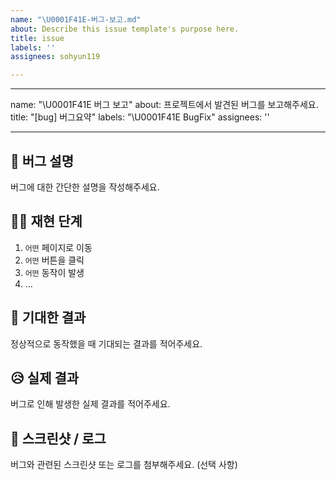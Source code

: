 ```yaml
---
name: "\U0001F41E-버그-보고.md"
about: Describe this issue template's purpose here.
title: issue
labels: ''
assignees: sohyun119

---
```


---
name: "\U0001F41E 버그 보고"
about: 프로젝트에서 발견된 버그를 보고해주세요.
title: "[bug] 버그요약"
labels: "\U0001F41E BugFix"
assignees: ''

---

## 🐞 버그 설명
버그에 대한 간단한 설명을 작성해주세요.

## 🚶‍♂️ 재현 단계
1. `어떤` 페이지로 이동
2. `어떤` 버튼을 클릭
3. `어떤` 동작이 발생
4. ...

## 🤔 기대한 결과
정상적으로 동작했을 때 기대되는 결과를 적어주세요.

## 😥 실제 결과
버그로 인해 발생한 실제 결과를 적어주세요.

## 📸 스크린샷 / 로그
버그와 관련된 스크린샷 또는 로그를 첨부해주세요. (선택 사항)
